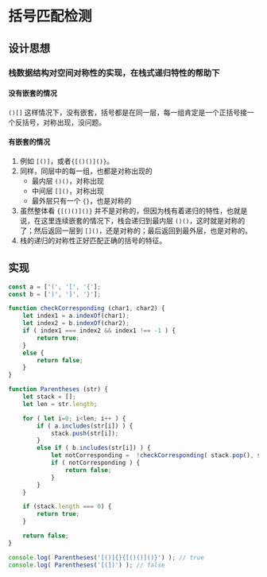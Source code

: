 # 括号匹配检测


## 设计思想
### 栈数据结构对空间对称性的实现，在栈式递归特性的帮助下
#### 没有嵌套的情况
`()[]` 这样情况下，没有嵌套，括号都是在同一层，每一组肯定是一个正括号接一个反括号，对称出现，没问题。

#### 有嵌套的情况
1. 例如 `[()]`，或者`{[()()]()}`。
2. 同样，同层中的每一组，也都是对称出现的
    * 最内层 `()()`，对称出现
    * 中间层 `[]()`，对称出现
    * 最外层只有一个 `{}`，也是对称的
3. 虽然整体看 `{[()()]()}` 并不是对称的，但因为栈有着递归的特性，也就是说，在这里连续嵌套的情况下，栈会递归到最内层 `()()`，这时就是对称的了；然后返回一层到 `[]()`，还是对称的；最后返回到最外层，也是对称的。
4. 栈的递归的对称性正好匹配正确的括号的特征。


## 实现
```js
const a = ['(', '[', '{'];
const b = [')', ']', '}'];

function checkCorresponding (char1, char2) {
    let index1 = a.indexOf(char1);
    let index2 = b.indexOf(char2);
    if ( index1 === index2 && index1 !== -1 ) {
        return true;
    }
    else {
        return false;
    }
}

function Parentheses (str) {
    let stack = [];
    let len = str.length;

    for ( let i=0; i<len; i++ ) {
        if ( a.includes(str[i]) ) {
            stack.push(str[i]);
        }
        else if ( b.includes(str[i]) ) {
            let notCorresponding =  !checkCorresponding( stack.pop(), str[i] );
            if ( notCorresponding ) {
                return false;
            }
        }
    }

    if (stack.length === 0) {
        return true;
    }

    return false;
}

console.log( Parentheses('[()]{}{[()()]()}') ); // true
console.log( Parentheses('[(])') ); // false
```